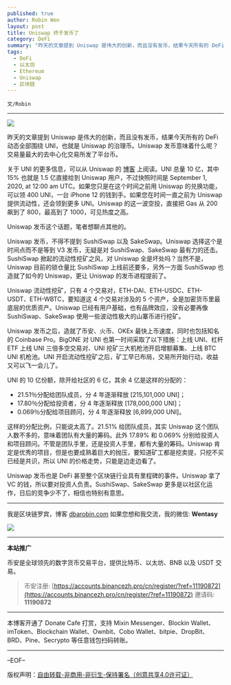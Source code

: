 ```yaml
---
published: true
author: Robin Wen
layout: post
title: Uniswap 终于发币了
category: DeFi
summary: "昨天的文章提到 Uniswap 是伟大的创新，而且没有发币，结果今天所有的 DeFi 动态全部围绕 UNI，也就是 Uniswap 的治理币。Uniswap 发币意味着什么呢？交易量最大的去中心化交易所发了平台币。这样的分配比例，只能说太高了。21.51% 给团队成员，其实 Uniswap 这个团队人数不多的，意味着团队有大量的筹码。此外 17.89% 和 0.069% 分别给投资人和项目顾问。不管是团队手里，还是投资人手里，都有大量的筹码。Uniswap 肯定是优秀的项目，但是也要成熟着巨大的抛压，要知道矿工都是挖卖提，只挖不买已经是共识，所以 UNI 的价格走势，只能是边走边看了。Uniswap 发币也是 DeFi 甚至整个区块链行业具有里程碑的事件。Uniswap 拿了 VC 的钱，所以要对投资人负责。SushiSwap、SakeSwap 更多是以社区化运作，日后的竞争少不了，相信也特别有意思。"
tags:
  - DeFi
  - 以太坊
  - Ethereum
  - Uniswap
  - 区块链
---
```


`文/Robin`

***

![](https://cdn.dbarobin.com/e112gb4.png)

昨天的文章提到 Uniswap 是伟大的创新，而且没有发币，结果今天所有的 DeFi 动态全部围绕 UNI，也就是 Uniswap 的治理币。Uniswap 发币意味着什么呢？交易量最大的去中心化交易所发了平台币。

关于 UNI 的更多信息，可以从 Uniswap 的 [博客](https://uniswap.org/blog/uni/) 上阅读。UNI 总量 10 亿，其中 15% 也就是 1.5 亿直接给到 Uniswap 用户，不过快照时间是 September 1, 2020, at 12:00 am UTC。如果您只是在这个时间之前用 Uniswap 的兑换功能，可以领 400 UNI，一台 iPhone 12 的钱到手。如果您在时间一直之前为 Uniswap 提供流动性，还会领到更多 UNI。Uniswap 的这一波空投，直接把 Gas 从 200 飙到了 800，最高到了 1000，可见热度之高。

Uniswap 发币这个话题，笔者想聊点其他的。

Uniswap 发币，不得不提到 SushiSwap 以及 SakeSwap。Uniswap 选择这个是时间点而不是等到 V3 发币，无疑是对 SushiSwap、SakeSwap 最有力的还击。SushiSwap 掀起的流动性挖矿之风，对 Uniswap 全是坏处吗？当然不是，Uniswap 目前的锁仓量比 SushiSwap 上线前还要多，另外一方面 SushiSwap 也造就了如今的 Uniswap，更让 Uniswap 的发币进程提前了。

Uniswap 流动性挖矿，只有 4 个交易对，ETH-DAI、ETH-USDC、ETH-USDT、ETH-WBTC，要知道这 4 个交易对涉及的 5 个资产，全是加密货币里最底层的优质资产。Uniswap 已经有用户基础，也有品牌效应，没有必要再像 SushiSwap、SakeSwap 使用一些波动性极大的山寨币进行挖矿。

Uniswap 发币之后，造就了币安、火币、OKEx 最快上币速度，同时也包括知名的 Coinbase Pro。BigONE 对 UNI 也第一时间采取了以下措施：上线 UNI、杠杆 ETF 上线 UNI 三倍多空交易对、UNI 挖矿三大机枪池开启增额募集、上线 BTC UNI 机枪池。UNI 开启流动性挖矿之后，矿工早已布局，交易所开始行动，收益又可以飞一会儿了。

UNI 的 10 亿份额，除开给社区的 6 亿，其余 4 亿是这样的分配的：

* 21.51％分配给团队成员，分 4 年逐渐释放 [215,101,000 UNI]；
* 17.80％分配给投资者，分 4 年逐渐释放 [178,000,000 UNI]；
* 0.069％分配给项目顾问，分 4 年逐渐释放 [6,899,000 UNI]。

这样的分配比例，只能说太高了。21.51% 给团队成员，其实 Uniswap 这个团队人数不多的，意味着团队有大量的筹码。此外 17.89% 和 0.069% 分别给投资人和项目顾问。不管是团队手里，还是投资人手里，都有大量的筹码。Uniswap 肯定是优秀的项目，但是也要成熟着巨大的抛压，要知道矿工都是挖卖提，只挖不买已经是共识，所以 UNI 的价格走势，只能是边走边看了。

Uniswap 发币也是 DeFi 甚至整个区块链行业具有里程碑的事件。Uniswap 拿了 VC 的钱，所以要对投资人负责。SushiSwap、SakeSwap 更多是以社区化运作，日后的竞争少不了，相信也特别有意思。

***

我是区块链罗宾，博客 [dbarobin.com](https://dbarobin.com/)
如果您想和我交流，我的微信: **Wentasy**

![](https://cdn.dbarobin.com/v4yywe2.png)

***

**本站推广**

币安是全球领先的数字货币交易平台，提供比特币、以太坊、BNB 以及 USDT 交易。

> 币安注册: [https://accounts.binancezh.pro/cn/register/?ref=11190872](https://accounts.binancezh.pro/cn/register/?ref=11190872)
> 邀请码: **11190872**

***

本博客开通了 Donate Cafe 打赏，支持 Mixin Messenger、Blockin Wallet、imToken、Blockchain Wallet、Ownbit、Cobo Wallet、bitpie、DropBit、BRD、Pine、Secrypto 等任意钱包扫码转账。

<center>
    <div class="--donate-button"
         data-button-id="f8b9df0d-af9a-460d-8258-d3f435445075"
    ></div>
</center>

***

–EOF–

版权声明：[自由转载-非商用-非衍生-保持署名（创意共享4.0许可证）](http://creativecommons.org/licenses/by-nc-nd/4.0/deed.zh)
